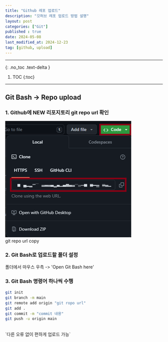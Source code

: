 ```yaml
---
title: "Github 레포 업로드"
description: "깃허브 레포 업로드 방법 설명"
layout: post
categories: ["Git"]
published : true
date: 2024-05-08
last_modified_at: 2024-12-23
tag: [github, upload]
---
```

---
{: .no_toc .text-delta }

1. TOC
{:toc}
---

<!-- 글의 제목은 ##
    나머지 큰 제목은 ###
    이후 나머지는 3개이상 -->

## Git Bash -> Repo upload

### 1. Github에 NEW 리포지토리 git repo url 확인
![git-github-repo-upload-1](/assets/img/2024-05-08-git-github-repo-upload-1.png)<br>
git repo url copy
<br>

### 2. Git Bash로 업로드할 폴더 설정
폴더에서 마우스 우측 -> 'Open Git Bash here'
<br>

### 3. Git Bash 명령어 하나씩 수행
```bash
git init
git branch -m main
git remote add origin "git ropo url"
git add .
git commit -m "commit 내용"
git push -u origin main
```
<br>
`다른 오류 없이 편하게 업로드 가능`<br>
<br>